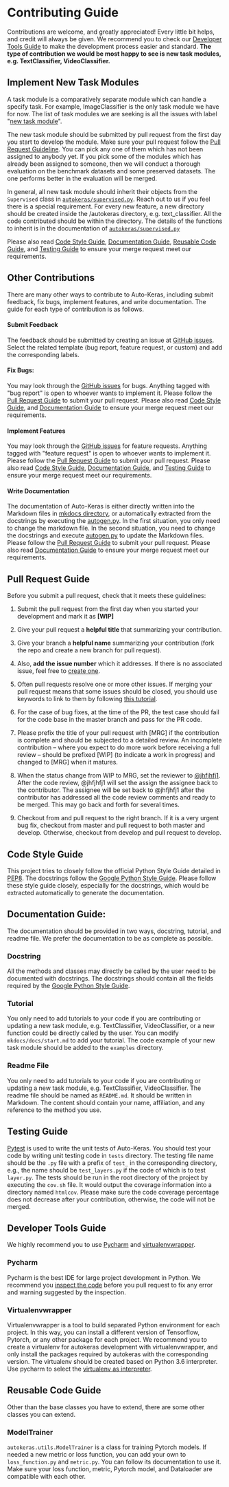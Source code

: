 # Contributing Guide

Contributions are welcome, and greatly appreciated! Every little bit helps, and credit will always be given.
We recommend you to check our [Developer Tools Guide](#developer-tools-guide) 
to make the development process easier and standard.
**The type of contribution we would be most happy to see is new task modules, e.g. TextClassifier, VideoClassifier.**

## Implement New Task Modules
A task module is a comparatively separate module which can handle a specify task.
For example, ImageClassifier is the only task module we have for now.
The list of task modules we are seeking is all the issues with label
"[new task module](https://github.com/jhfjhfj1/autokeras/issues?q=is%3Aissue+is%3Aopen+label%3A%22new+task+module%22)".

The new task module should be submitted by pull request from the first day you start to develop the module.
Make sure your pull request follow the [Pull Request Guideline](#pull-request-guide).
You can pick any one of them which has not been assigned to anybody yet.
If you pick some of the modules which has already been assigned to someone,
then we will conduct a thorough evaluation on the benchmark datasets and some preserved datasets.
The one performs better in the evaluation will be merged.

In general, all new task module should inherit their objects from the `Supervised` class in [`autokeras/supervised.py`](https://github.com/jhfjhfj1/autokeras/blob/master/autokeras/supervised.py).
Reach out to us if you feel there is a special requirement.
For every new feature, a new directory should be created inside the /autokeras directory, e.g. text_classifier.
All the code contributed should be within the directory.
The details of the functions to inherit is in the documentation of [`autokeras/supervised.py`](https://github.com/jhfjhfj1/autokeras/blob/master/autokeras/supervised.py)

Please also read
[Code Style Guide](#code-style-guide),
[Documentation Guide](#documentation-guide),
[Reusable Code Guide](#reusable-code-guide),
and
[Testing Guide](https://github.com/jhfjhfj1/autokeras/blob/master/CONTRIBUTING.md#testing-guide)
to ensure your merge request meet our requirements.

## Other Contributions
There are many other ways to contribute to Auto-Keras,
including submit feedback, fix bugs, implement features, and write documentation.
The guide for each type of contribution is as follows.

#### Submit Feedback
The feedback should be submitted by creating an issue at [GitHub issues](https://github.com/jhfjhfj1/autokeras/issues).
Select the related template (bug report, feature request, or custom) and add the corresponding labels.

#### Fix Bugs:
You may look through the [GitHub issues](https://github.com/jhfjhfj1/autokeras/issues) for bugs.
Anything tagged with "bug report" is open to whoever wants to implement it.
Please follow the 
[Pull Request Guide](#pull-request-guide) to submit your pull request. 
Please also read
[Code Style Guide](#code-style-guide),
and
[Documentation Guide](#documentation-guide)
to ensure your merge request meet our requirements.

#### Implement Features
You may look through the [GitHub issues](https://github.com/jhfjhfj1/autokeras/issues) for feature requests.
Anything tagged with "feature request" is open to whoever wants to implement it.
Please follow the 
[Pull Request Guide](#pull-request-guide) to submit your pull request. 
Please also read
[Code Style Guide](#code-style-guide),
[Documentation Guide](#documentation-guide),
and
[Testing Guide](https://github.com/jhfjhfj1/autokeras/blob/master/CONTRIBUTING.md#testing-guide)
to ensure your merge request meet our requirements.

#### Write Documentation
The documentation of Auto-Keras is either directly written into the Markdown files in
[mkdocs directory](https://github.com/jhfjhfj1/autokeras/tree/master/mkdocs/docs),
or automatically extracted from the docstrings by executing the [autogen.py](https://github.com/jhfjhfj1/autokeras/blob/master/mkdocs/autogen.py).
In the first situation, you only need to change the markdown file.
In the second situation, you need to change the docstrings and execute [autogen.py](https://github.com/jhfjhfj1/autokeras/blob/master/mkdocs/autogen.py) to update the Markdown files.
Please follow the 
[Pull Request Guide](#pull-request-guide) to submit your pull request. 
Please also read
[Documentation Guide](#documentation-guide)
to ensure your merge request meet our requirements.

## Pull Request Guide
Before you submit a pull request, check that it meets these guidelines:

1. Submit the pull request from the first day when you started your development and mark it as **[WIP]**

2. Give your pull request a **helpful title** that summarizing your contribution.

3. Give your branch a **helpful name** summarizing your contribution (fork the repo and create a new branch for pull request).

4. Also, **add the issue number** which it addresses.
If there is no associated issue, feel free to [create one](https://github.com/jhfjhfj1/autokeras/issues).

5. Often pull requests resolve one or more other issues.
If merging your pull request means that some issues should be closed,
you should use keywords to link to them by following [this tutorial](https://blog.github.com/2013-05-14-closing-issues-via-pull-requests/).

6. For the case of bug fixes, at the time of the PR,
the test case should fail for the code base in the master branch and pass for the PR code.

7. Please prefix the title of your pull request with [MRG] if the contribution is complete and should be subjected to a detailed review.
 An incomplete contribution – where you expect to do more work before receiving a full review – should be prefixed [WIP] (to indicate a work in progress) and changed to [MRG] when it matures. 

8. When the status change from WIP to MRG, set the reviewer to 
[@jhfjhfj1](https://github.com/jhfjhfj1). After the code review, @jhfjhfj1 will set the assign the assignee back to the contributor. The assignee will be set back to @jhfjhfj1 after the contributor has addressed all the code review comments and ready to be merged. This may go back and forth for several times.

9. Checkout from and pull request to the right branch. 
If it is a very urgent bug fix, checkout from master and pull request to both master and develop.
Otherwise, checkout from develop and pull request to develop.

## Code Style Guide
This project tries to closely follow the official Python Style Guide detailed in [PEP8](https://www.python.org/dev/peps/pep-0008/).
The docstrings follow the [Google Python Style Guide](https://github.com/google/styleguide/blob/gh-pages/pyguide.md#381-docstrings).
Please follow these style guide closely, especially for the docstrings,
which would be extracted automatically to generate the documentation.

## Documentation Guide:
The documentation should be provided in two ways, docstring, tutorial, and readme file.
We prefer the documentation to be as complete as possible.

### Docstring
All the methods and classes may directly be called by the user need to be documented with docstrings.
The docstrings should contain all the fields required by the [Google Python Style Guide](https://github.com/google/styleguide/blob/gh-pages/pyguide.md#381-docstrings).

### Tutorial
You only need to add tutorials to your code if you are contributing or updating a new task module,
e.g. TextClassifier, VideoClassifier,
or a new function could be directly called by the user.
You can modify `mkdocs/docs/start.md` to add your tutorial.
The code example of your new task module should be added to the `examples` directory.

### Readme File
You only need to add tutorials to your code if you are contributing or updating a new task module,
e.g. TextClassifier, VideoClassifier.
The readme file should be named as `README.md`.
It should be written in Markdown.
The content should contain your name, affiliation, and any reference to the method you use.

## Testing Guide
[Pytest](https://docs.pytest.org/en/latest/) is used to write the unit tests of Auto-Keras.
You should test your code by writing unit testing code in `tests` directory.
The testing file name should be the `.py` file with a prefix of `test_` in the corresponding directory,
e.g., the name should be `test_layers.py` if the code of which is to test `layer.py`.
The tests should be run in the root directory of the project by executing the `cov.sh` file.
It would output the coverage information into a directory named `htmlcov`.
Please make sure the code coverage percentage does not decrease after your contribution,
otherwise, the code will not be merged.

## Developer Tools Guide
We highly recommend you to use [Pycharm](https://www.jetbrains.com/pycharm/) 
and [virtualenvwrapper](https://virtualenvwrapper.readthedocs.io/en/latest/).
### Pycharm
Pycharm is the best IDE for large project development in Python.
We recommend you [inspect the code](https://www.jetbrains.com/help/pycharm/running-inspections.html)
before you pull request to fix any error and warning suggested by the inspection.
### Virtualenvwrapper
Virtualenvwrapper is a tool to build separated Python environment for each project.
In this way, you can install a different version of Tensorflow, Pytorch, or any other package for each project.
We recommend you to create a virtualenv for autokeras development with virtualenvwrapper,
and only install the packages required by autokeras with the corresponding version.
The virtualenv should be created based on Python 3.6 interpreter.
Use pycharm to select the 
[virtualenv as interpreter](https://www.jetbrains.com/help/pycharm/creating-virtual-environment.html).

## Reusable Code Guide
Other than the base classes you have to extend,
there are some other classes you can extend.

### ModelTrainer
`autokeras.utils.ModelTrainer` is a class for training Pytorch models.
If needed a new metric or loss function, you can add your own to `loss_function.py` and `metric.py`.
You can follow its documentation to use it.
Make sure your loss function, metric, Pytorch model, and Dataloader are compatible with each other.
